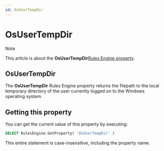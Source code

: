 ```yaml
---
id: OsUserTempDir
---
```


# OsUserTempDir



> [!NOTE]
> This article is about the **OsUserTempDir**[Rules Engine property](/docs/Modeller%20and%20Rules%20Engine/Rules%20Engine%20properties).

## **OsUserTempDir**

The **OsUserTempDir** Rules Engine property returns the filepath to the local temporary directory of the user currently logged on to the Windows operating system.

## Getting this property

You can get the current value of this property by executing:

```sql
SELECT RulesEngine.GetProperty( 'OsUserTempDir' )
```

This entire statement is case-insensitive, including the property name.